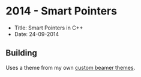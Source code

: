 # 2014 - Smart Pointers

 * Title: Smart Pointers in C++
 * Date: 24-09-2014

## Building

Uses a theme from my own
[custom beamer themes](https://github.com/Irubataru/custom-beamer-themes).
